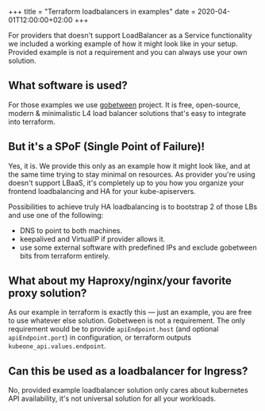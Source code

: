 +++
title = "Terraform loadbalancers in examples"
date = 2020-04-01T12:00:00+02:00
+++
 
For providers that doesn't support LoadBalancer as a Service functionality we
included a working example of how it might look like in your setup. Provided
example is not a requirement and you can always use your own solution.

## What software is used?

For those examples we use [gobetween][gobetween] project. It is free, open-source,
modern & minimalistic L4 load balancer solutions that's easy to integrate into
terraform.

## But it's a SPoF (Single Point of Failure)!

Yes, it is. We provide this only as an example how it might look like, and at
the same time trying to stay minimal on resources. As provider you're using
doesn't support LBaaS, it's completely up to you how you organize your frontend
loadbalancing and HA for your kube-apiservers.

Possibilities to achieve truly HA loadbalancing is to bootstrap 2 of those LBs
and use one of the following:
* DNS to point to both machines.
* keepalived and VirtualIP if provider allows it.
* use some external software with predefined IPs and exclude gobetween bits from
  terraform entirely.

## What about my Haproxy/nginx/your favorite proxy solution?

As our example in terraform is exactly this — just an example, you are free to
use whatever else solution. Gobetween is not a requirement. The only requirement
would be to provide `apiEndpoint.host` (and optional `apiEndpoint.port`) in
configuration, or terraform outputs `kubeone_api.values.endpoint`.

## Can this be used as a loadbalancer for Ingress?

No, provided example loadbalancer solution only cares about kubernetes API
availability, it's not universal solution for all your workloads.

[gobetween]: http://gobetween.io
